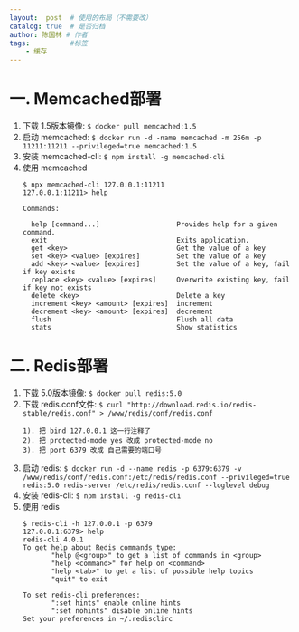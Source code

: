 ```yaml
---
layout:  post  # 使用的布局（不需要改）
catalog: true  # 是否归档
author: 陈国林 # 作者
tags:          #标签
    - 缓存
---
```


# 一. Memcached部署
1. 下载 1.5版本镜像: `$ docker pull memcached:1.5`
2. 启动 memcached: `$ docker run -d -name memcached -m 256m -p 11211:11211 --privileged=true memcached:1.5`
3. 安装 memcached-cli: `$ npm install -g memcached-cli`
4. 使用 memcached
   ```
   $ npx memcached-cli 127.0.0.1:11211
   127.0.0.1:11211> help

   Commands:

     help [command...]                   Provides help for a given command.
     exit                                Exits application.
     get <key>                           Get the value of a key
     set <key> <value> [expires]         Set the value of a key
     add <key> <value> [expires]         Set the value of a key, fail if key exists
     replace <key> <value> [expires]     Overwrite existing key, fail if key not exists
     delete <key>                        Delete a key
     increment <key> <amount> [expires]  increment
     decrement <key> <amount> [expires]  decrement
     flush                               Flush all data
     stats                               Show statistics
   ```

# 二. Redis部署
1. 下载 5.0版本镜像: `$ docker pull redis:5.0`
2. 下载 redis.conf文件: `$ curl "http://download.redis.io/redis-stable/redis.conf" > /www/redis/conf/redis.conf`
   ```
   1). 把 bind 127.0.0.1 这一行注释了
   2). 把 protected-mode yes 改成 protected-mode no
   3). 把 port 6379 改成 自己需要的端口号
   ```
3. 启动 redis: `$ docker run -d --name redis -p 6379:6379 -v /www/redis/conf/redis.conf:/etc/redis/redis.conf --privileged=true redis:5.0 redis-server /etc/redis/redis.conf --loglevel debug`
4. 安装 redis-cli: `$ npm install -g redis-cli`
5. 使用 redis
   ```
   $ redis-cli -h 127.0.0.1 -p 6379
   127.0.0.1:6379> help
   redis-cli 4.0.1
   To get help about Redis commands type:
          "help @<group>" to get a list of commands in <group>
          "help <command>" for help on <command>
          "help <tab>" to get a list of possible help topics
          "quit" to exit

   To set redis-cli preferences:
          ":set hints" enable online hints
          ":set nohints" disable online hints
   Set your preferences in ~/.redisclirc
   ```

